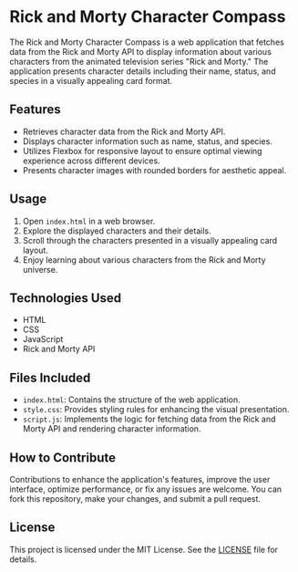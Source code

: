 # Rick and Morty Character Compass

The Rick and Morty Character Compass is a web application that fetches data from the Rick and Morty API to display information about various characters from the animated television series "Rick and Morty." The application presents character details including their name, status, and species in a visually appealing card format.

## Features

-   Retrieves character data from the Rick and Morty API.
-   Displays character information such as name, status, and species.
-   Utilizes Flexbox for responsive layout to ensure optimal viewing experience across different devices.
-   Presents character images with rounded borders for aesthetic appeal.

## Usage

1. Open `index.html` in a web browser.
2. Explore the displayed characters and their details.
3. Scroll through the characters presented in a visually appealing card layout.
4. Enjoy learning about various characters from the Rick and Morty universe.

## Technologies Used

-   HTML
-   CSS
-   JavaScript
-   Rick and Morty API

## Files Included

-   `index.html`: Contains the structure of the web application.
-   `style.css`: Provides styling rules for enhancing the visual presentation.
-   `script.js`: Implements the logic for fetching data from the Rick and Morty API and rendering character information.

## How to Contribute

Contributions to enhance the application's features, improve the user interface, optimize performance, or fix any issues are welcome. You can fork this repository, make your changes, and submit a pull request.

## License

This project is licensed under the MIT License. See the [LICENSE](LICENSE) file for details.
